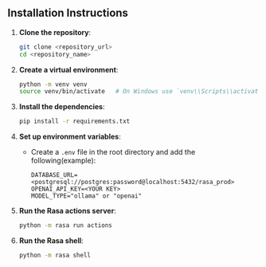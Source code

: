 ## Installation Instructions

1. **Clone the repository**:
    ```bash
    git clone <repository_url>
    cd <repository_name>
    ```

2. **Create a virtual environment**:
    ```bash
    python -m venv venv
    source venv/bin/activate   # On Windows use `venv\\Scripts\\activate`
    ```

3. **Install the dependencies**:
    ```bash
    pip install -r requirements.txt
    ```

4. **Set up environment variables**:
    - Create a `.env` file in the root directory and add the following(example):
      ```env
      DATABASE_URL=<postgresql://postgres:password@localhost:5432/rasa_prod>
      OPENAI_API_KEY=<YOUR KEY>
      MODEL_TYPE="ollama" or "openai"
      ```

5. **Run the Rasa actions server**:
    ```bash
    python -m rasa run actions
    ```

6. **Run the Rasa shell**:
    ```bash
    python -m rasa shell
    ```